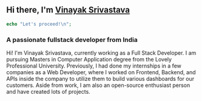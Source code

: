 ## Hi there, I'm [Vinayak Srivastava](https://www.linkedin.com/in/vinayak-srivastava-linked)

```php
echo "Let's proceed!\n";
```
<h3 align="left">A passionate fullstack developer from India</h3>
<p>
  Hi! I'm Vinayak Srivastava, currently working as a Full Stack Developer. I am pursuing Masters in Computer Application degree from the Lovely Professional University. Previously, I had done my internships in a few companies as a Web Developer, where I worked on Frontend, Backend, and APIs inside the company to utilize them to build various dashboards for our customers. Aside from work, I am also an open-source enthusiast person and have created lots of projects.
</p>
